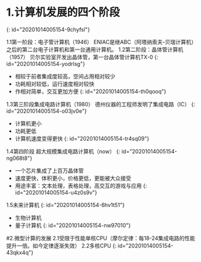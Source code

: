 # 1.计算机发展的四个阶段
{: id="20201014005154-9chyfsl"}

1.1第一阶段：电子管计算机（1946）
ENIAC是继ABC（阿塔纳索夫-贝瑞计算机）之后的第二台电子计算机和第一台通用计算机。
1.2第二阶段：晶体管计算机（1957）
贝尔实验室开发出晶体管，第一台晶体管计算机TX-0
{: id="20201014005154-yodrlsg"}

- 相较于前者集成度较高，空间占用相对较少
- 功耗相对较低，运行速度相对较快
- 作相对简单，交互更加方便
{: id="20201014005154-th0qooq"}

1.3第三阶段集成电路计算机（1980）
德州仪器的工程师发明了集成电路（IC）
{: id="20201014005154-o03jv0e"}

- 计算机更小
- 功耗更低
- 计算机速度变得更快
{: id="20201014005154-tr4sq09"}

1.4第四阶段 超大规模集成电路计算机（now）
{: id="20201014005154-ng068t8"}

- 一个芯片集成了上百万晶体管
- 速度更快，体积更小，价格更低，更能被大众接受
- 用途丰富：文本处理，表格处理，高交互的游戏与应用
{: id="20201014005154-u4z0s9v"}

1.5未来计算机
{: id="20201014005154-6hv1t51"}

- 生物计算机
- 量子计算机
{: id="20201014005154-nw97010"}

#2.微型计算的发展
2.1受限于性能单核CPU（摩尔定律：每18-24集成电路的性能提升一倍。如今定律逐渐失效）
2.2多核CPU
{: id="20201014005154-43qkx4q"}
